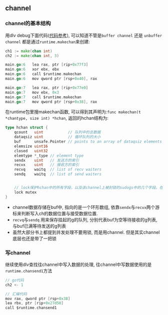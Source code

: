 ## channel

### channel的基本结构
用dlv debug下面代码([代码参考](./ch/main.go)), 可以知道不管是`buffer channel` 还是 `unbuffer channel` 都是通过`runtime.makechan`来创建:

```go
ch1 := make(chan int)
ch2 := make(chan int, 3)

main.go:6   lea rax, ptr [rip+0x77f3]
main.go:6   xor ebx, ebx
main.go:6   call $runtime.makechan
main.go:6   mov qword ptr [rsp+0x40], rax

main.go:7   lea rax, ptr [rip+0x77e0]
main.go:7   mov ebx, 0x3
main.go:7   call $runtime.makechan
main.go:7   mov qword ptr [rsp+0x38], rax

```

在runtime包里搜makechan函数, 可以得到其声明为:`func makechan(t *chantype, size int) *hchan`, 返回的hchan结构为:

```go
type hchan struct {
	qcount   uint           // 队列中的总数据
	dataqsiz uint           // 循环队列的大小
	buf      unsafe.Pointer // points to an array of dataqsiz elements  环形数组
	elemsize uint16
	closed   uint32
	elemtype *_type // element type
	sendx    uint   // 发送方的索引
	recvx    uint   // 接收方的索引
	recvq    waitq  // list of recv waiters
	sendq    waitq  // list of send waiters


    // lock保护hchan中的所有字段，以及该channel上被封锁的sudogs中的几个字段。在持有此锁时，不要更改另一个G的状态（特别是，不要准备好G），因为这可能会导致堆栈收缩而陷入僵局。
	lock mutex
}
```

- channel数据存储在buf中, 指向的是一个环形数组, 依靠`sendx`与`recvx`两个游标来判断写入ch的数据位置与接受数据位置.
- `recvq`与`sendq` 用来保存挂起的g的队列, 分别代表buf为空等待接收的g列表, 与buf已满等待发送的g列表
- 虽然大部分书上都提到并发处理不要用锁, 而是用channel. 但是其实channel底层也还是带了一把锁



### 写channel

继续使用dlv查找往channel中写入数据的处理, 往channel中写数据使用的是`runtime.chansend1`方法
```go
// go代码
ch2 <- 1

// 汇编代码
mov rax, qword ptr [rsp+0x38]
lea rbx, ptr [rip+0x27d50]
call $runtime.chansend1
```

